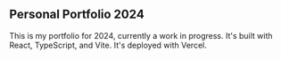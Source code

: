 ## Personal Portfolio 2024

This is my portfolio for 2024, currently a work in progress. It's built with React, TypeScript, and Vite. It's deployed with Vercel.